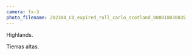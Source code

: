 ```yaml
---
camera: fx-3
photo_filename: 202304_CO_expired_roll_carlo_scotland_000018030035
---
```


Highlands.

Tierras altas.